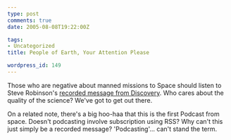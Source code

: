 ```yaml
---
type: post
comments: true
date: 2005-08-08T19:22:00Z

tags:
- Uncategorized
title: People of Earth, Your Attention Please

wordpress_id: 149
---
```


Those who are negative about manned missions to Space should listen to Steve Robinson's [recorded message from Discovery](http://www.nasa.gov/returntoflight/crew/robinson_podcast.html).  Who cares about the quality of the science? We've got to get out there.  



	

On a related note, there's a big hoo-haa that this is the first Podcast from space. Doesn't podcasting involve subscription using RSS? Why can't this just simply be a recorded message? 'Podcasting'... can't stand the term.
